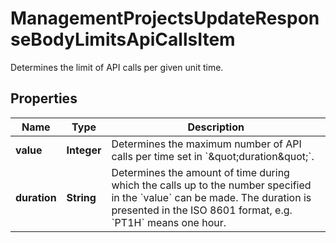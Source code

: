 

# ManagementProjectsUpdateResponseBodyLimitsApiCallsItem

Determines the limit of API calls per given unit time.

## Properties

| Name | Type | Description |
|------------ | ------------- | ------------- |
|**value** | **Integer** | Determines the maximum number of API calls per time set in &#x60;\&quot;duration\&quot;&#x60;. |
|**duration** | **String** | Determines the amount of time during which the calls up to the number specified in the &#x60;value&#x60; can be made. The duration is presented in the ISO 8601 format, e.g. &#x60;PT1H&#x60; means one hour. |



